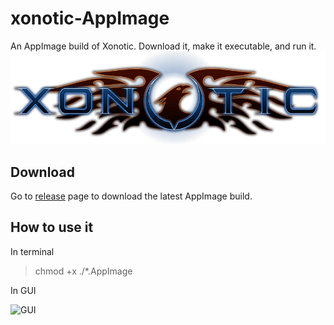 # xonotic-AppImage
An AppImage build of Xonotic. Download it, make it executable, and run it.
![Xonotic logo](img/xonotic.png)

## Download
Go to [release](https://github.com/tyu1996/opera-AppImage/releases) page to download the latest AppImage build.

## How to use it
In terminal

> chmod +x ./*.AppImage

In GUI

![GUI](img/guiEx.png)
